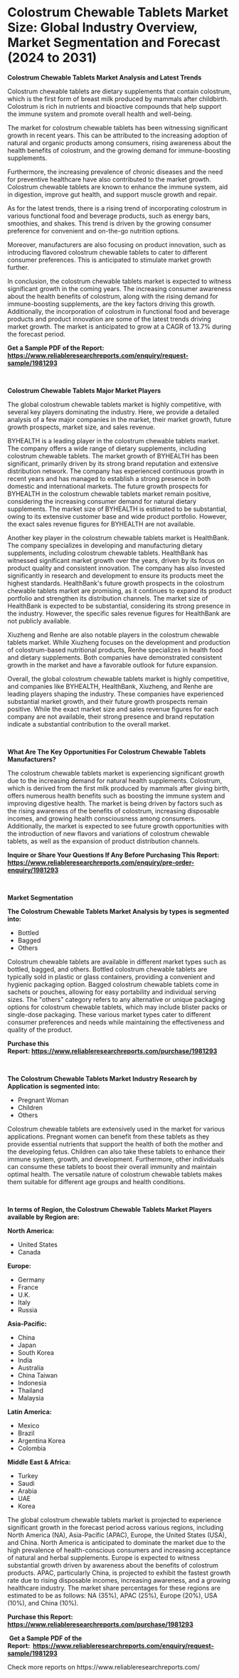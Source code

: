 <p><h1>Colostrum Chewable Tablets Market Size: Global Industry Overview, Market Segmentation and Forecast (2024 to 2031)</h1></p><p><strong>Colostrum Chewable Tablets Market Analysis and Latest Trends</strong></p>
<p><p>Colostrum chewable tablets are dietary supplements that contain colostrum, which is the first form of breast milk produced by mammals after childbirth. Colostrum is rich in nutrients and bioactive compounds that help support the immune system and promote overall health and well-being.</p><p>The market for colostrum chewable tablets has been witnessing significant growth in recent years. This can be attributed to the increasing adoption of natural and organic products among consumers, rising awareness about the health benefits of colostrum, and the growing demand for immune-boosting supplements.</p><p>Furthermore, the increasing prevalence of chronic diseases and the need for preventive healthcare have also contributed to the market growth. Colostrum chewable tablets are known to enhance the immune system, aid in digestion, improve gut health, and support muscle growth and repair.</p><p>As for the latest trends, there is a rising trend of incorporating colostrum in various functional food and beverage products, such as energy bars, smoothies, and shakes. This trend is driven by the growing consumer preference for convenient and on-the-go nutrition options.</p><p>Moreover, manufacturers are also focusing on product innovation, such as introducing flavored colostrum chewable tablets to cater to different consumer preferences. This is anticipated to stimulate market growth further.</p><p>In conclusion, the colostrum chewable tablets market is expected to witness significant growth in the coming years. The increasing consumer awareness about the health benefits of colostrum, along with the rising demand for immune-boosting supplements, are the key factors driving this growth. Additionally, the incorporation of colostrum in functional food and beverage products and product innovation are some of the latest trends driving market growth. The market is anticipated to grow at a CAGR of 13.7% during the forecast period.</p></p>
<p><strong>Get a Sample PDF of the Report:&nbsp; <a href="https://www.reliableresearchreports.com/enquiry/request-sample/1981293">https://www.reliableresearchreports.com/enquiry/request-sample/1981293</a></strong></p>
<p>&nbsp;</p>
<p><strong>Colostrum Chewable Tablets Major Market Players</strong></p>
<p><p>The global colostrum chewable tablets market is highly competitive, with several key players dominating the industry. Here, we provide a detailed analysis of a few major companies in the market, their market growth, future growth prospects, market size, and sales revenue.</p><p>BYHEALTH is a leading player in the colostrum chewable tablets market. The company offers a wide range of dietary supplements, including colostrum chewable tablets. The market growth of BYHEALTH has been significant, primarily driven by its strong brand reputation and extensive distribution network. The company has experienced continuous growth in recent years and has managed to establish a strong presence in both domestic and international markets. The future growth prospects for BYHEALTH in the colostrum chewable tablets market remain positive, considering the increasing consumer demand for natural dietary supplements. The market size of BYHEALTH is estimated to be substantial, owing to its extensive customer base and wide product portfolio. However, the exact sales revenue figures for BYHEALTH are not available.</p><p>Another key player in the colostrum chewable tablets market is HealthBank. The company specializes in developing and manufacturing dietary supplements, including colostrum chewable tablets. HealthBank has witnessed significant market growth over the years, driven by its focus on product quality and consistent innovation. The company has also invested significantly in research and development to ensure its products meet the highest standards. HealthBank's future growth prospects in the colostrum chewable tablets market are promising, as it continues to expand its product portfolio and strengthen its distribution channels. The market size of HealthBank is expected to be substantial, considering its strong presence in the industry. However, the specific sales revenue figures for HealthBank are not publicly available.</p><p>Xiuzheng and Renhe are also notable players in the colostrum chewable tablets market. While Xiuzheng focuses on the development and production of colostrum-based nutritional products, Renhe specializes in health food and dietary supplements. Both companies have demonstrated consistent growth in the market and have a favorable outlook for future expansion.</p><p>Overall, the global colostrum chewable tablets market is highly competitive, and companies like BYHEALTH, HealthBank, Xiuzheng, and Renhe are leading players shaping the industry. These companies have experienced substantial market growth, and their future growth prospects remain positive. While the exact market size and sales revenue figures for each company are not available, their strong presence and brand reputation indicate a substantial contribution to the overall market.</p></p>
<p>&nbsp;</p>
<p><strong>What Are The Key Opportunities For Colostrum Chewable Tablets Manufacturers?</strong></p>
<p><p>The colostrum chewable tablets market is experiencing significant growth due to the increasing demand for natural health supplements. Colostrum, which is derived from the first milk produced by mammals after giving birth, offers numerous health benefits such as boosting the immune system and improving digestive health. The market is being driven by factors such as the rising awareness of the benefits of colostrum, increasing disposable incomes, and growing health consciousness among consumers. Additionally, the market is expected to see future growth opportunities with the introduction of new flavors and variations of colostrum chewable tablets, as well as the expansion of product distribution channels.</p></p>
<p><strong>Inquire or Share Your Questions If Any Before Purchasing This Report: <a href="https://www.reliableresearchreports.com/enquiry/pre-order-enquiry/1981293">https://www.reliableresearchreports.com/enquiry/pre-order-enquiry/1981293</a></strong></p>
<p>&nbsp;</p>
<p><strong>Market Segmentation</strong></p>
<p><strong>The Colostrum Chewable Tablets Market Analysis by types is segmented into:</strong></p>
<p><ul><li>Bottled</li><li>Bagged</li><li>Others</li></ul></p>
<p><p>Colostrum chewable tablets are available in different market types such as bottled, bagged, and others. Bottled colostrum chewable tablets are typically sold in plastic or glass containers, providing a convenient and hygienic packaging option. Bagged colostrum chewable tablets come in sachets or pouches, allowing for easy portability and individual serving sizes. The "others" category refers to any alternative or unique packaging options for colostrum chewable tablets, which may include blister packs or single-dose packaging. These various market types cater to different consumer preferences and needs while maintaining the effectiveness and quality of the product.</p></p>
<p><strong>Purchase this Report:&nbsp;<a href="https://www.reliableresearchreports.com/purchase/1981293">https://www.reliableresearchreports.com/purchase/1981293</a></strong></p>
<p>&nbsp;</p>
<p><strong>The Colostrum Chewable Tablets Market Industry Research by Application is segmented into:</strong></p>
<p><ul><li>Pregnant Woman</li><li>Children</li><li>Others</li></ul></p>
<p><p>Colostrum chewable tablets are extensively used in the market for various applications. Pregnant women can benefit from these tablets as they provide essential nutrients that support the health of both the mother and the developing fetus. Children can also take these tablets to enhance their immune system, growth, and development. Furthermore, other individuals can consume these tablets to boost their overall immunity and maintain optimal health. The versatile nature of colostrum chewable tablets makes them suitable for different age groups and health conditions.</p></p>
<p>&nbsp;</p>
<p><strong>In terms of Region, the Colostrum Chewable Tablets Market Players available by Region are:</strong></p>
<p>
    <p> <strong> North America: </strong>
        <ul>
            <li>United States</li>
            <li>Canada</li>
        </ul>
        </p> 
    <p> <strong> Europe: </strong>
        <ul>
            <li>Germany</li>
            <li>France</li>
            <li>U.K.</li>
            <li>Italy</li>
            <li>Russia</li>
        </ul>
        </p> 
    <p> <strong> Asia-Pacific: </strong>
        <ul>
            <li>China</li>
            <li>Japan</li>
            <li>South Korea</li>
            <li>India</li>
            <li>Australia</li>
            <li>China Taiwan</li>
            <li>Indonesia</li>
            <li>Thailand</li>
            <li>Malaysia</li>
        </ul>
        </p> 
    <p> <strong> Latin America: </strong>
        <ul>
            <li>Mexico</li>
            <li>Brazil</li>
            <li>Argentina Korea</li>
            <li>Colombia</li>
        </ul>
        </p> 
    <p> <strong> Middle East & Africa: </strong>
        <ul>
            <li>Turkey</li>
            <li>Saudi</li>
            <li>Arabia</li>
            <li>UAE</li>
            <li>Korea</li>
        </ul>
    </p>
    </p>
<p><p>The global colostrum chewable tablets market is projected to experience significant growth in the forecast period across various regions, including North America (NA), Asia-Pacific (APAC), Europe, the United States (USA), and China. North America is anticipated to dominate the market due to the high prevalence of health-conscious consumers and increasing acceptance of natural and herbal supplements. Europe is expected to witness substantial growth driven by awareness about the benefits of colostrum products. APAC, particularly China, is projected to exhibit the fastest growth rate due to rising disposable incomes, increasing awareness, and a growing healthcare industry. The market share percentages for these regions are estimated to be as follows: NA (35%), APAC (25%), Europe (20%), USA (10%), and China (10%).</p></p>
<p><strong>Purchase this Report: <a href="https://www.reliableresearchreports.com/purchase/1981293">https://www.reliableresearchreports.com/purchase/1981293</a></strong></p>
<p>&nbsp;<strong>Get a Sample PDF of the Report:&nbsp;&nbsp;<a href="https://www.reliableresearchreports.com/enquiry/request-sample/1981293">https://www.reliableresearchreports.com/enquiry/request-sample/1981293</a></strong></p>
<p><strong></strong></p>
<p>Check more reports on https://www.reliableresearchreports.com/</p>